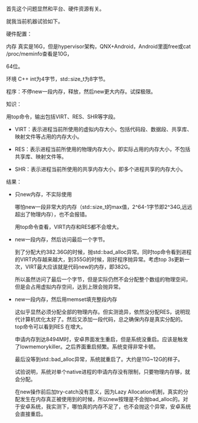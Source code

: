 首先这个问题显然和平台、硬件资源有关。

就我当前机器试验如下。

硬件配置：

内存 真实是16G，但是hypervisor架构，QNX+Android，Android里面free或cat /proc/meminfo查看是10G，

64位。

环境 C++ int为4字节，std::size_t为8字节。

程序：不停new一段内存，释放，然后new更大内存。试探极限。

知识：

用top命令，输出包括VIRT、RES、SHR等字段。

- VIRT：表示进程当前所使用的虚拟内存大小，包括代码段、数据段、共享库、映射文件等占用的内存大小。

- RES：表示进程当前所使用的物理内存大小，即实际占用的内存大小，不包括共享库、映射文件等。
- SHR：表示进程当前所使用的共享内存大小，即多个进程共享的内存大小。

结果：

* 只new内存，不实际使用

  哪怕new一段非常大的内存（std::size_t的max值，2^64-1字节即2^34G,远远超出了物理内存），也不会报错。

  用top命令查看，VIRT内存和RES都不会增大。

* new一段内存，然后访问最后一个字节。

  到了分配大约382.36G的时候，抛std::bad_alloc异常。同时top命令看到进程的VIRT内存越来越大，到355G的时候，刚好程序抛异常。考虑top 3s更新一次，VIRT最大应该就是代码new的内存，即382G。

  所以虽然访问了最后一个字节，但是实际仍然不会分配整个数组的物理空间，但是会占用虚拟内存空间，达到上限会抛异常。

* new一段内存，然后用memset填充整段内存

  这似乎显然必须分配全部的物理内存。但实测诡异，依然没分配RES，说明现代计算机优化太好了。然后又添加一段代码，总之确保内存是真实分配的。top命令可以看到RES 在增大。

  申请内存到达8494M时，安卓界面发生重启，但是系统没重启。应该是触发了lowmemorykiller。之后界面重启频繁。系统变得非常卡顿。

  最后没等到std::bad_alloc异常，系统就重启了。大约是11G~12G的样子。

  

  试验说明，系统对单个native进程的申请内存没有限制，只要物理内存够，就会分配。

  在new操作前后加try-catch没有意义，因为Lazy Allocation机制，真实的分配发生在内存真正被使用到的时候，所以new按理是不会抛bad_alloc的。对于安卓系统，我实测下，哪怕真的内存不足了，也不会抛这个异常，安卓系统会直接重启。
